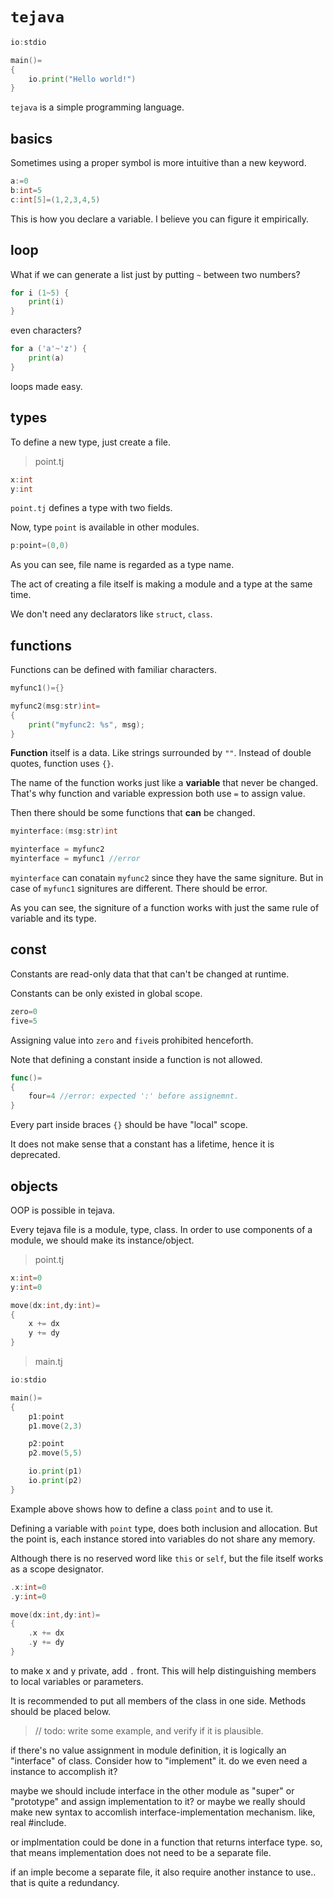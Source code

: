 # `tejava`

```go
io:stdio

main()=
{
    io.print("Hello world!")
}
```

`tejava` is a simple programming language.

## basics


Sometimes using a proper symbol is more intuitive than a new keyword.

```go
a:=0
b:int=5
c:int[5]=(1,2,3,4,5)
```

This is how you declare a variable. I believe you can figure it empirically.

## loop

What if we can generate a list just by putting `~` between two numbers?

```go
for i (1~5) {
    print(i)
}
```

even characters?

```go
for a ('a'~'z') {
    print(a)
}
```

loops made easy.

## types 

To define a new type, just create a file.

> point.tj

```go
x:int
y:int
```

`point.tj` defines a type with two fields.

Now, type `point` is available in other modules.

```go
p:point=(0,0)
```

As you can see, file name is regarded as a type name.

The act of creating a file itself is making a module and a type at the same time.

We don't need any declarators like `struct`, `class`.


## functions

Functions can be defined with familiar characters.

```go
myfunc1()={}

myfunc2(msg:str)int=
{
    print("myfunc2: %s", msg);
}
```

**Function** itself is a data. Like strings surrounded by `""`.
Instead of double quotes, function uses `{}`.

The name of the function works just like a **variable** that never be changed.
That's why function and variable expression both use `=` to assign value.

Then there should be some functions that **can** be changed.

```go
myinterface:(msg:str)int

myinterface = myfunc2
myinterface = myfunc1 //error
```

`myinterface` can conatain `myfunc2` since they have the same signiture.
But in case of `myfunc1` signitures are different. There should be error.

As you can see, the signiture of a function works with just the same rule of variable and its type.

## const

Constants are read-only data that ​​that can't be changed at runtime.

Constants can be only existed in global scope.

```go
zero=0
five=5
```

Assigning value into `zero` and `five`is prohibited henceforth.

Note that defining a constant inside a function is not allowed.

```go
func()=
{
    four=4 //error: expected ':' before assignemnt.
}
```

Every part inside braces `{}` should be have "local" scope. 

It does not make sense that a constant has a lifetime, hence it is deprecated.

## objects

OOP is possible in tejava.

Every tejava file is a module, type, class. In order to use components of a module, we should make its instance/object.

> point.tj

```go
x:int=0
y:int=0

move(dx:int,dy:int)=
{
    x += dx
    y += dy
}
```

> main.tj

```go
io:stdio

main()=
{
    p1:point
    p1.move(2,3)

    p2:point
    p2.move(5,5)

    io.print(p1)
    io.print(p2)
}
```

Example above shows how to define a class `point` and to use it.

Defining a variable with `point` type, does both inclusion and allocation.
But the point is, each instance stored into variables do not share any memory.

Although there is no reserved word like `this` or `self`, but the file itself works as a scope designator.

```go
.x:int=0
.y:int=0

move(dx:int,dy:int)=
{
    .x += dx
    .y += dy
}
```
to make x and y private, add `.` front.
This will help distinguishing members to local variables or parameters.

It is recommended to put all members of the class in one side. Methods should be placed below.


> // todo: write some example, and verify if it is plausible.


if there's no value assignment in module definition, it is logically an "interface" of class. Consider how to "implement" it.
do we even need a instance to accomplish it?

maybe we should include interface in the other module as "super" or "prototype" and assign implementation to it?
or maybe we really should make new syntax to accomlish interface-implementation mechanism.
like, real #include.

or implmentation could be done in a function that returns interface type.
so, that means implementation does not need to be a separate file. 

if an imple become a separate file, it also require another instance to use.. that is quite a redundancy.
